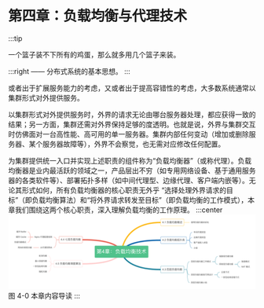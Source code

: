 # 第四章：负载均衡与代理技术

:::tip <a/>

一个篮子装不下所有的鸡蛋，那么就多用几个篮子来装。

:::right
—— 分布式系统的基本思想。
:::

或者出于扩展服务能力的考虑，又或者出于提高容错性的考虑，大多数系统通常以集群形式对外提供服务。

以集群形式对外提供服务时，外界的请求无论由哪台服务器处理，都应获得一致的结果；另一方面，集群还需对外界保持足够的度透明。也就是说，外界与集群交互时仿佛面对一台高性能、高可用的单一服务器。集群内部任何变动（增加或删除服务器、某个服务器故障等），外界不会察觉，也无需对应修改任何配置。

为集群提供统一入口并实现上述职责的组件称为“负载均衡器”（或称代理）。负载均衡器是业内最活跃的领域之一，产品层出不穷（如专用网络设备、基于通用服务器的各类软件等）、部署拓扑多样（如中间代理型、边缘代理、客户端内嵌等）。无论其形式如何，所有负载均衡器的核心职责无外乎 “选择处理外界请求的目标”（即负载均衡算法）和“将外界请求转发至目标”（即负载均衡的工作模式），本章我们围绕这两个核心职责，深入理解负载均衡的工作原理。
:::center
  ![](../assets/balance-summary.png)<br/>
  图 4-0 本章内容导读
:::
